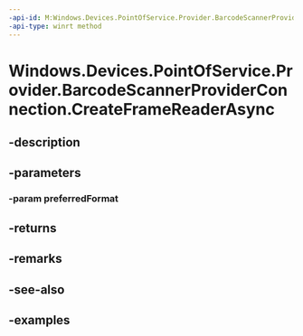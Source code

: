 ```yaml
---
-api-id: M:Windows.Devices.PointOfService.Provider.BarcodeScannerProviderConnection.CreateFrameReaderAsync(Windows.Graphics.Imaging.BitmapPixelFormat)
-api-type: winrt method
---
```


<!-- Method syntax.
public IAsyncOperation<BarcodeScannerFrameReader> BarcodeScannerProviderConnection.CreateFrameReaderAsync(BitmapPixelFormat preferredFormat)
-->

# Windows.Devices.PointOfService.Provider.BarcodeScannerProviderConnection.CreateFrameReaderAsync

## -description

## -parameters
### -param preferredFormat

## -returns

## -remarks

## -see-also

## -examples

